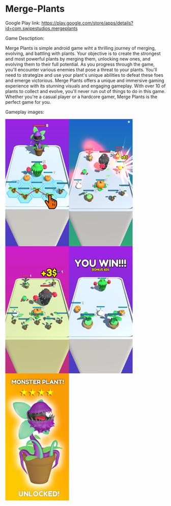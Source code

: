 # Merge-Plants

Google Play link: https://play.google.com/store/apps/details?id=com.swipestudios.mergeplants

Game Desctiption:

Merge Plants is simple android game wiht  a thrilling journey of merging, evolving, and battling with plants. Your objective is to create the strongest and most powerful plants by merging them, unlocking new ones, and evolving them to their full potential.
As you progress through the game, you'll encounter various enemies that pose a threat to your plants. You'll need to strategize and use your plant's unique abilities to defeat these foes and emerge victorious.
Merge Plants offers a unique and immersive gaming experience with its stunning visuals and engaging gameplay. With over 10 of plants to collect and evolve, you'll never run out of things to do in this game. Whether you're a casual player or a hardcore gamer, Merge Plants is the perfect game for you.

Gameplay images:

<div>
<img align="left" width="200"  src="GameScreenshots/sc_01.png">
<img align="left" width="200"  src="GameScreenshots/sc_02.png">

</div>
</br>
<div>
<img align="left" width="200"  src="GameScreenshots/sc_07.png">
<img align="left" width="200"  src="GameScreenshots/sc_05.png">
<img align="left" width="200"  src="GameScreenshots/sc_06.png">
</div>
